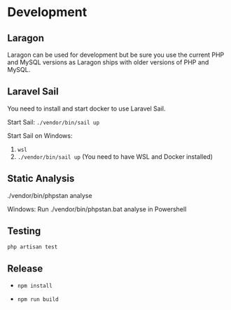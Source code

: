 # Development

## Laragon

Laragon can be used for development but be sure you use the current PHP and MySQL versions as Laragon ships with older versions of PHP and MySQL.

## Laravel Sail

You need to install and start docker to use Laravel Sail.

Start Sail: `./vendor/bin/sail up`

Start Sail on Windows: 

1. `wsl`
2. `./vendor/bin/sail up` (You need to have WSL and Docker installed)

## Static Analysis

./vendor/bin/phpstan analyse

Windows: Run ./vendor/bin/phpstan.bat analyse in Powershell

## Testing

`php artisan test`

## Release

* `npm install`

* `npm run build`